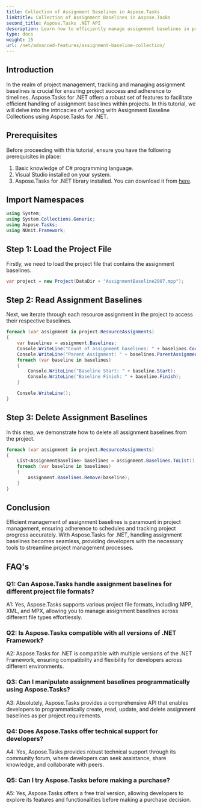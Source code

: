 ```yaml
---
title: Collection of Assignment Baselines in Aspose.Tasks
linktitle: Collection of Assignment Baselines in Aspose.Tasks
second_title: Aspose.Tasks .NET API
description: Learn how to efficiently manage assignment baselines in project management using Aspose.Tasks for .NET. Enhance productivity and accuracy.
type: docs
weight: 15
url: /net/advanced-features/assignment-baseline-collection/
---
```

## Introduction

In the realm of project management, tracking and managing assignment baselines is crucial for ensuring project success and adherence to timelines. Aspose.Tasks for .NET offers a robust set of features to facilitate efficient handling of assignment baselines within projects. In this tutorial, we will delve into the intricacies of working with Assignment Baseline Collections using Aspose.Tasks for .NET.

## Prerequisites

Before proceeding with this tutorial, ensure you have the following prerequisites in place:

1. Basic knowledge of C# programming language.
2. Visual Studio installed on your system.
3. Aspose.Tasks for .NET library installed. You can download it from [here](https://releases.aspose.com/tasks/net/).

## Import Namespaces

```csharp
using System;
using System.Collections.Generic;
using Aspose.Tasks;
using NUnit.Framework;

```

## Step 1: Load the Project File

Firstly, we need to load the project file that contains the assignment baselines.

```csharp
var project = new Project(DataDir + "AssignmentBaseline2007.mpp");
```

## Step 2: Read Assignment Baselines

Next, we iterate through each resource assignment in the project to access their respective baselines.

```csharp
foreach (var assignment in project.ResourceAssignments)
{
    var baselines = assignment.Baselines;
    Console.WriteLine("Count of assignment baselines: " + baselines.Count);
    Console.WriteLine("Parent Assignment: " + baselines.ParentAssignment);
    foreach (var baseline in baselines)
    {
        Console.WriteLine("Baseline Start: " + baseline.Start);
        Console.WriteLine("Baseline Finish: " + baseline.Finish);
    }

    Console.WriteLine();
}
```

## Step 3: Delete Assignment Baselines

In this step, we demonstrate how to delete all assignment baselines from the project.

```csharp
foreach (var assignment in project.ResourceAssignments)
{
    List<AssignmentBaseline> baselines = assignment.Baselines.ToList();
    foreach (var baseline in baselines)
    {
        assignment.Baselines.Remove(baseline);
    }
}
```

## Conclusion

Efficient management of assignment baselines is paramount in project management, ensuring adherence to schedules and tracking project progress accurately. With Aspose.Tasks for .NET, handling assignment baselines becomes seamless, providing developers with the necessary tools to streamline project management processes.

## FAQ's

### Q1: Can Aspose.Tasks handle assignment baselines for different project file formats?

A1: Yes, Aspose.Tasks supports various project file formats, including MPP, XML, and MPX, allowing you to manage assignment baselines across different file types effortlessly.

### Q2: Is Aspose.Tasks compatible with all versions of .NET Framework?

A2: Aspose.Tasks for .NET is compatible with multiple versions of the .NET Framework, ensuring compatibility and flexibility for developers across different environments.

### Q3: Can I manipulate assignment baselines programmatically using Aspose.Tasks?

A3: Absolutely, Aspose.Tasks provides a comprehensive API that enables developers to programmatically create, read, update, and delete assignment baselines as per project requirements.

### Q4: Does Aspose.Tasks offer technical support for developers?

A4: Yes, Aspose.Tasks provides robust technical support through its community forum, where developers can seek assistance, share knowledge, and collaborate with peers.

### Q5: Can I try Aspose.Tasks before making a purchase?

A5: Yes, Aspose.Tasks offers a free trial version, allowing developers to explore its features and functionalities before making a purchase decision.
